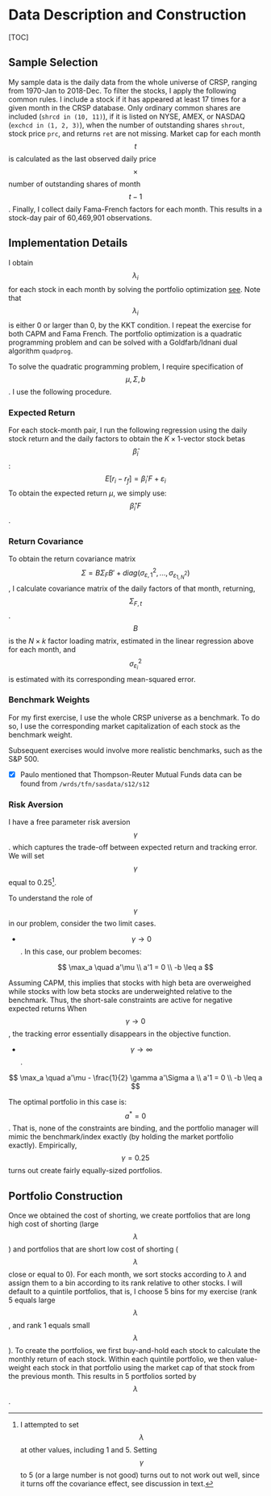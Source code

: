 # Data Description and Construction
[TOC]

## Sample Selection

My sample data is the daily data from the whole universe of CRSP, ranging from 1970-Jan to 2018-Dec. To filter the stocks, I apply the following common rules. I  include a stock if it has appeared at least 17 times for a given month in the CRSP database. Only ordinary common shares are included (`shrcd in (10, 11)`), if it is listed on NYSE, AMEX, or NASDAQ (`exchcd in (1, 2, 3)`), when the number of outstanding shares `shrout`, stock price `prc`, and returns `ret`  are not missing. Market cap for each month $$t$$ is calculated as the last observed daily price $$ \times $$ number of outstanding shares of month $$ t  - 1$$. Finally, I collect daily Fama-French factors for each month. This results in a stock-day pair of 60,469,901 observations.

## Implementation Details

I obtain $$\lambda_i$$ for each stock in each month by solving the portfolio optimization [see](<https://www.lkhang.com/chapter-1/motivation#problem-formulation>). Note that $$\lambda_i$$ is either $0$ or larger than $0$, by the KKT condition. I repeat the exercise for both CAPM and Fama French. The portfolio optimization is a quadratic programming problem and can be solved with a Goldfarb/Idnani dual algorithm `quadprog`. 

To solve the quadratic programming problem, I require specification of $$\mu, \Sigma, b$$. I use the following procedure.

### Expected Return

For each stock-month pair, I run the following regression using the daily stock return and the daily factors to obtain the $K \times 1$-vector stock betas $$ \hat{\beta}_i $$:
$$
E[r_i - r_f] = \beta_i'F + \varepsilon_i
$$
To obtain the expected return $\mu$, we simply use: $$ \hat{\beta}_i' F$$.

### Return Covariance

To obtain the return covariance matrix $$\Sigma = B\Sigma_F B' + diag(\sigma_{\varepsilon, 1}^2,..., \sigma_{\varepsilon_{1,N}^2})$$, I calculate covariance matrix of the daily factors of that month, returning, $$\Sigma_{F, t}$$. $$B$$ is the $N \times k$ factor loading matrix, estimated in the linear regression above for each month, and $$\sigma_{\varepsilon_i}^2$$ is estimated with its corresponding mean-squared error.

### Benchmark Weights

For my first exercise, I use the whole CRSP universe as a benchmark. To do so, I use the corresponding market capitalization of each stock as the benchmark weight. 

Subsequent exercises would involve more realistic benchmarks, such as the S&P 500.

- [x] Paulo mentioned that Thompson-Reuter Mutual Funds data can be found from `/wrds/tfn/sasdata/s12/s12`

### Risk Aversion

I have a free parameter risk aversion $$ \gamma $$. which captures the trade-off between expected return and tracking error. We will set $$ \gamma $$ equal to 0.25[^1].

To understand the role of $$ \gamma $$ in our problem, consider the two limit cases.

* $$ \gamma \to 0 $$. In this case, our problem becomes:

$$
\max_a \quad a'\mu \\
  a'1  = 0 \\
   -b \leq a
$$

Assuming CAPM, this implies that stocks with high beta are overweighed while stocks with low beta stocks are underweighted relative to the benchmark. Thus, the short-sale constraints are active for negative expected returns  When $$ \gamma \to 0$$ , the tracking error essentially disappears in the objective function.

* $$ \gamma \to \infty $$ . 

$$
\max_a \quad a'\mu - \frac{1}{2} \gamma a'\Sigma a \\
  a'1  = 0 \\
   -b \leq a
$$

The optimal portfolio in this case is: $$ a^* = 0 $$. That is, none of the constraints are binding, and the portfolio manager will mimic the benchmark/index exactly (by holding the market portfolio exactly). Empirically, $$ \gamma = 0.25 $$ turns out create fairly equally-sized portfolios. 
[^1]:  I attempted to set $$ \lambda $$ at other values, including 1 and 5. Setting $$ \gamma $$ to 5 (or a large number is not good) turns out to not work out well, since it turns off the covariance effect, see discussion in text.


## Portfolio Construction

Once we obtained the cost of shorting, we create portfolios that are long high cost of shorting (large $$ \lambda $$) and portfolios that are short low cost of shorting ($$ \lambda$$ close or equal to 0). For each month, we sort stocks according to $\lambda$ and assign them to a bin according to its rank relative to other stocks. I will default to a quintile portfolios, that is, I choose 5 bins for my exercise (rank 5 equals large $$ \lambda $$, and rank 1 equals small $$\lambda$$ ). To create the portfolios, we first buy-and-hold each stock to calculate the monthly return of each stock. Within each quintile portfolio, we then value-weight each stock in that portfolio using the market cap of that stock from the previous month. This results in 5 portfolios sorted by $$ \lambda $$.



